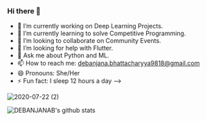 ### Hi there 👋
- 🔭 I’m currently working on Deep Learning Projects.
- 🌱 I’m currently learning to solve Competitive Programming.
- 👯 I’m looking to collaborate on Community Events.
- 🤔 I’m looking for help with Flutter.
- 💬 Ask me about Python and ML.
- 📫 How to reach me: debanjana.bhattacharyya9818@gmail.com
- 😄 Pronouns: She/Her
- ⚡ Fun fact: I sleep 12 hours a day
-->

![2020-07-22 (2)](https://user-images.githubusercontent.com/37831166/88148392-27606200-cc1c-11ea-905e-c24a72371b1c.png)



![DEBANJANAB's github stats](https://github-readme-stats.vercel.app/api?username=DEBANJANAB&show_icons=true&theme=tokyonight)
